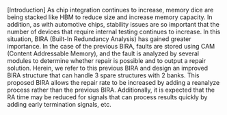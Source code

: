 [Introduction]
As chip integration continues to increase, memory dice are being stacked like HBM to reduce size and increase memory capacity.
In addition, as with automotive chips, stability issues are so important that the number of devices that require internal testing continues to increase.
In this situation, BIRA (Built-In Redundancy Analysis) has gained greater importance.
In the case of the previous BIRA, faults are stored using CAM (Content Addressable Memory),
and the fault is analyzed by several modules to determine whether repair is possible and to output a repair solution.
Herein, we refer to this previous BIRA and design an improved BIRA structure that can handle 3 spare structures with 2 banks.
This proposed BIRA allows the repair rate to be increased by adding a reanalyze process rather than the previous BIRA.
Additionally, it is expected that the RA time may be reduced for signals that can process results quickly by adding early termination signals, etc.
